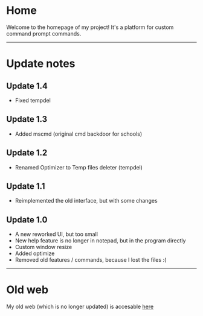 # Home
Welcome to the homepage of my project!
It's a platform for custom command prompt commands.

* * *

# Update notes

## Update 1.4
* Fixed tempdel

## Update 1.3
* Added mscmd (original cmd backdoor for schools)

## Update 1.2
* Renamed Optimizer to Temp files deleter (tempdel)

## Update 1.1
* Reimplemented the old interface, but with some changes

## Update 1.0
* A new reworked UI, but too small
* New help feature is no longer in notepad, but in the program directly
* Custom window resize
* Added optimize
* Removed old features / commands, because I lost the files :(

* * *

# Old web
My old web (which is no longer updated) is accesable [here](http://honbraofficial.github.io/projects/cmd.html)
